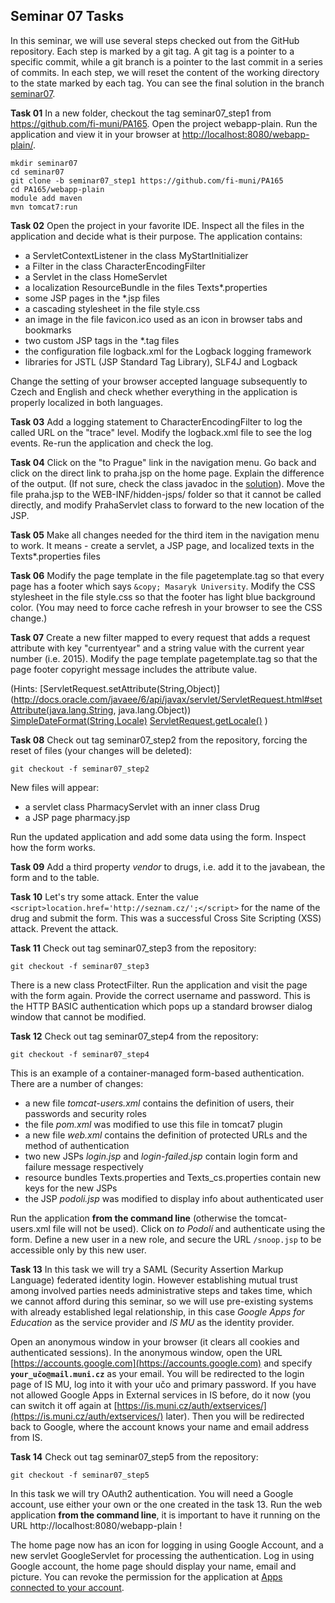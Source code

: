 ## Seminar 07 Tasks

In this seminar, we will use several steps checked out from the GitHub repository.
Each step is marked by a git tag. A git tag is a pointer to a specific commit, 
while a git branch is a pointer to the last commit in a series of commits. 
In each step, we will reset the content of the working directory to the state
marked by each tag. You can see the final solution in the branch [seminar07](https://github.com/fi-muni/PA165/tree/seminar07/webapp-plain).


**Task 01** In a new folder, checkout the tag seminar07_step1 from https://github.com/fi-muni/PA165. 
Open the project webapp-plain. Run the application and view it in your browser at [http://localhost:8080/webapp-plain/](http://localhost:8080/webapp-plain/).
```
mkdir seminar07
cd seminar07
git clone -b seminar07_step1 https://github.com/fi-muni/PA165
cd PA165/webapp-plain
module add maven
mvn tomcat7:run
```

**Task 02** Open the project in your favorite IDE. Inspect all the files in the application and decide what is their purpose. The application contains:
 * a ServletContextListener in the class MyStartInitializer
 * a Filter in the class CharacterEncodingFilter
 * a Servlet in the class HomeServlet
 * a localization ResourceBundle in the files Texts*.properties
 * some JSP pages in the *.jsp files
 * a cascading stylesheet in the file style.css
 * an image in the file favicon.ico used as an icon in browser tabs and bookmarks
 * two custom JSP tags in the *.tag files
 * the configuration file logback.xml for the Logback logging framework
 * libraries for JSTL (JSP Standard Tag Library), SLF4J and Logback 

Change the setting of your browser accepted language subsequently to Czech and English and check whether everything in the application is properly localized in both languages.

**Task 03** Add a logging statement to CharacterEncodingFilter to log the called URL on the "trace" level. Modify the logback.xml file to see the log events. Re-run the application and check the log.

**Task 04** Click on the "to Prague" link in the navigation menu. Go back and click on the direct link to praha.jsp on the home page. Explain the difference of the output. (If not sure, check the class javadoc in the [solution](https://github.com/fi-muni/PA165/blob/seminar07/webapp-plain/src/main/java/cz/muni/fi/pa165/web/PrahaServlet.java)). Move the file praha.jsp to the WEB-INF/hidden-jsps/ folder so that it cannot be called directly, and modify PrahaServlet class to forward to the new location of the JSP.

**Task 05**  Make all changes needed for the third item in the navigation menu to work. It means - create a servlet, a JSP page, and localized texts in the Texts*.properties files 

**Task 06** Modify the page template in the file pagetemplate.tag so that every page has a footer which says `&copy; Masaryk University`. Modify the CSS stylesheet in the file style.css so that the footer has light blue background color. (You may need to force cache refresh in your browser to see the CSS change.)

**Task 07** Create a new filter mapped to every request that adds a request attribute with key "currentyear" and a string value with the current year number (i.e. 2015). Modify the page template pagetemplate.tag so that the page footer copyright message includes the attribute value.

(Hints:
[ServletRequest.setAttribute(String,Object)](http://docs.oracle.com/javaee/6/api/javax/servlet/ServletRequest.html#setAttribute(java.lang.String, java.lang.Object))
[SimpleDateFormat(String,Locale)](http://docs.oracle.com/javase/8/docs/api/java/text/SimpleDateFormat.html#SimpleDateFormat-java.lang.String-java.util.Locale-)
[ServletRequest.getLocale()](http://docs.oracle.com/javaee/6/api/javax/servlet/ServletRequest.html#getLocale()) )

**Task 08** Check out tag seminar07_step2 from the repository, forcing the reset of files (your changes will be deleted):
```
git checkout -f seminar07_step2
```
New files will appear:
* a servlet class PharmacyServlet with an inner class Drug
* a JSP page pharmacy.jsp 

Run the updated application and add some data using the form. Inspect how the form works.

**Task 09**
Add a third property *vendor* to drugs, i.e. add it to the javabean, the form and to the table.
 
**Task 10** Let's try some attack. Enter the value 
`<script>location.href='http://seznam.cz/';</script>` 
for the name of the drug and submit the form. This was a successful Cross Site Scripting (XSS) attack. Prevent the attack.

**Task 11** Check out tag seminar07_step3 from the repository:
```
git checkout -f seminar07_step3
```
There is a new class ProtectFilter. Run the application and visit the page with the form again. Provide the correct username and password. This is the HTTP BASIC authentication which pops up a standard browser dialog window that cannot be modified. 

**Task 12** Check out tag seminar07_step4 from the repository:
```
git checkout -f seminar07_step4
```
This is an example of a container-managed form-based authentication. There are a number of changes:
 * a new file *tomcat-users.xml* contains the definition of users, their passwords and security roles
 * the file *pom.xml* was modified to use this file in tomcat7 plugin
 * a new file *web.xml* contains the definition of protected URLs and the method of authentication
 * two new JSPs *login.jsp* and *login-failed.jsp* contain login form and failure message respectively
 * resource bundles Texts.properties and Texts_cs.properties contain new keys for the new JSPs
 * the JSP *podoli.jsp* was modified to display info about authenticated user 

Run the application **from the command line** (otherwise the tomcat-users.xml file will not be used). Click on *to Podolí* and authenticate using the form. 
Define a new user in a new role, and secure the URL `/snoop.jsp` to be accessible only by this new user.

**Task 13** In this task we will try a SAML (Security Assertion Markup Language) federated identity login. However establishing mutual trust among involved parties needs administrative steps and takes time, which we cannot afford during this seminar, so we will use pre-existing systems with already established legal relationship, in this case *Google Apps for Education* as the service provider and *IS MU* as the identity provider.

Open an anonymous window in your browser (it clears all cookies and
authenticated sessions). In the anonymous window, open the URL
[https://accounts.google.com](https://accounts.google.com) and specify **`your_učo@mail.muni.cz`** as your email.
You will be redirected to the login page of IS MU, log into it with your
učo and primary password. If you have not allowed Google Apps in External
services in IS before, do it now (you can switch it off again at
[https://is.muni.cz/auth/extservices/](https://is.muni.cz/auth/extservices/)
later). Then you will be redirected back to Google, where the account knows your name and email address from IS.

**Task 14** Check out tag seminar07_step5 from the repository:
```
git checkout -f seminar07_step5
```
In this task we will try OAuth2 authentication. You will need a Google account, use either your own or the one created in the task 13.
Run the web application **from the command line**, it is important to have it running on the URL http://localhost:8080/webapp-plain !

The home page now has an icon for logging in using Google Account, and a new servlet GoogleServlet for processing the authentication.
Log in using Google account, the home page should display your name, email and picture. You can revoke the permission for the application at [Apps connected to your account](https://security.google.com/settings/security/permissions).
